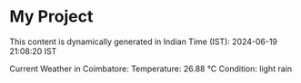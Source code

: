 # My Project

This content is dynamically generated in Indian Time (IST): 2024-06-19 21:08:20 IST


Current Weather in Coimbatore:
Temperature: 26.88 °C
Condition: light rain
